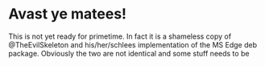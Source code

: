 # Avast ye matees!

This is not yet ready for primetime. In fact it is a shameless copy of @TheEvilSkeleton and his/her/schlees implementation of the MS Edge deb package. Obviously the two are not identical and some stuff needs to be